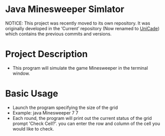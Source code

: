 # Java Minesweeper Simlator

NOTICE: This project was recently moved to its own repository. It was originally developed in the ‘Current’ repository (Now renamed to [UniCade](https://github.com/benlen10/UniCade)) which contains the previous commits and versions.  

# Project Description
- This program will simulate the game Minesweeper in the terminal window. 

# Basic Usage
- Launch the program specifying the size of the grid
- Example: java Minesweeper 7 7
- Each round, the program will print out the current status of the grid prompt 'Check Cell?'. you can enter the row and column of the cell you would like to check. 